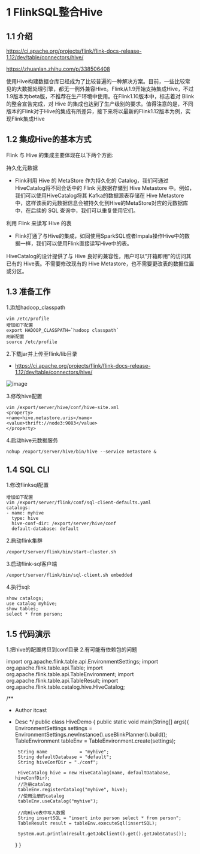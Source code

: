 # 1 FlinkSQL整合Hive

## 1.1 介绍
https://ci.apache.org/projects/flink/flink-docs-release-1.12/dev/table/connectors/hive/

https://zhuanlan.zhihu.com/p/338506408

使用Hive构建数据仓库已经成为了比较普遍的一种解决方案。目前，一些比较常见的大数据处理引擎，都无一例外兼容Hive。Flink从1.9开始支持集成Hive，不过1.9版本为beta版，不推荐在生产环境中使用。在Flink1.10版本中，标志着对 Blink的整合宣告完成，对 Hive 的集成也达到了生产级别的要求。值得注意的是，不同版本的Flink对于Hive的集成有所差异，接下来将以最新的Flink1.12版本为例，实现Flink集成Hive

## 1.2 集成Hive的基本方式
Flink 与 Hive 的集成主要体现在以下两个方面:

持久化元数据
- Flink利用 Hive 的 MetaStore 作为持久化的 Catalog，我们可通过HiveCatalog将不同会话中的 Flink 元数据存储到 Hive Metastore 中。例如，我们可以使用HiveCatalog将其 Kafka的数据源表存储在 Hive Metastore 中，这样该表的元数据信息会被持久化到Hive的MetaStore对应的元数据库中，在后续的 SQL 查询中，我们可以重复使用它们。

利用 Flink 来读写 Hive 的表
- Flink打通了与Hive的集成，如同使用SparkSQL或者Impala操作Hive中的数据一样，我们可以使用Flink直接读写Hive中的表。

HiveCatalog的设计提供了与 Hive 良好的兼容性，用户可以”开箱即用”的访问其已有的 Hive表。不需要修改现有的 Hive Metastore，也不需要更改表的数据位置或分区。

## 1.3 准备工作
1.添加hadoop_classpath
``` 
vim /etc/profile
增加如下配置
export HADOOP_CLASSPATH=`hadoop classpath`
刷新配置
source /etc/profile
```

2.下载jar并上传至flink/lib目录
- https://ci.apache.org/projects/flink/flink-docs-release-1.12/dev/table/connectors/hive/

![image](https://user-images.githubusercontent.com/75486726/178678109-b67d9cf5-52ab-4f91-aa36-6e46792b4d47.png)

3.修改hive配置
``` 
vim /export/server/hive/conf/hive-site.xml
<property>
<name>hive.metastore.uris</name>
<value>thrift://node3:9083</value>
</property>
```

4.启动hive元数据服务
``` 
nohup /export/server/hive/bin/hive --service metastore &
```


## 1.4 SQL CLI
1.修改flinksql配置
``` 
增加如下配置
vim /export/server/flink/conf/sql-client-defaults.yaml
catalogs:
- name: myhive
  type: hive
  hive-conf-dir: /export/server/hive/conf
  default-database: default
```

2.启动flink集群
``` 
/export/server/flink/bin/start-cluster.sh
```

3.启动flink-sql客户端
``` 
/export/server/flink/bin/sql-client.sh embedded
```

4.执行sql:
``` 
show catalogs;
use catalog myhive;
show tables;
select * from person;
```

## 1.5 代码演示
1.把hive的配置拷贝到conf目录
2.有可能有依赖包的问题

import org.apache.flink.table.api.EnvironmentSettings;
import org.apache.flink.table.api.Table;
import org.apache.flink.table.api.TableEnvironment;
import org.apache.flink.table.api.TableResult;
import org.apache.flink.table.catalog.hive.HiveCatalog;

/**
* Author itcast
* Desc
  */
  public class HiveDemo {
  public static void main(String[] args){
  EnvironmentSettings settings = EnvironmentSettings.newInstance().useBlinkPlanner().build();
  TableEnvironment tableEnv = TableEnvironment.create(settings);

       String name            = "myhive";
       String defaultDatabase = "default";
       String hiveConfDir = "./conf";

       HiveCatalog hive = new HiveCatalog(name, defaultDatabase, hiveConfDir);
       //注册catalog
       tableEnv.registerCatalog("myhive", hive);
       //使用注册的catalog
       tableEnv.useCatalog("myhive");

       //向Hive表中写入数据
       String insertSQL = "insert into person select * from person";
       TableResult result = tableEnv.executeSql(insertSQL);

       System.out.println(result.getJobClient().get().getJobStatus());
  } }
